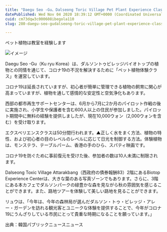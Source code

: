 ```yaml
---
title: "Daegu Seo -Gu、Dalseong Toric Village Pet Plant Experience Class Operation"
datePublished: Wed Nov 04 2020 18:39:12 GMT+0000 (Coordinated Universal Time)
cuid: cm73dqw3c000608ibegola110
slug: 280-daegu-seo-gudalseong-toric-village-pet-plant-experience-class-operation

---
```



ペット植物は教室を経験します

![イメージ](https://cdn.hashnode.com/res/hashnode/image/upload/v1739453573062/60f39469-cb8b-4e9e-a1b1-347baf3cdd47.jpeg)

Daegu Seo -Gu（Ku ryu Korea）は、ダルソントゥビレッジバイオトップの植物との同情を通じて、コロナ19の不況を解決するために「ペット植物体験クラス」を運営しています。

コロナ19は延長されていますが、初心者が簡単に管理できる植物の飼育に関心が高まっていますが、植物を通して感情的な安定性と空気浄化もあります。

西部の都市再生サポートセンターは、6月から7月に2か月のパイロット作戦の後に実施され、小学生や保護者を含む600人以上の住民が参加しました。パイロット期間中に無料の経験を提供しましたが、現在10,000ウォン（2,000ウォンを含む）を受け取ります。

エクスペリエンスクラスは50分間行われます。▲正しく水をまく方法、植物の特性、および初心者の目のレベルのレベルに応じて日光を制御する方法。体験植物は、モンステラ、テーブルパーム、香港の手のひら、スパティ映画です。

コロナ19を防ぐために事前復元を受けた後、参加者の数は10人未満に制限されます。

Dalseong Toxic Village Attarakbang（西政府の債券報酬83）2階にあるBiotop Experience Centerは、大きな葉のある写真ゾーンでもあります。さらに、3階にある本カフェでダルソンパークの緑豊かな森を見ながら秋の雰囲気を感じることができます。また、路地ツアーを体験して美しい路地を見ることができます。

リュウは、「今年は、今年の森林局が選んだダルソン・トゥ・ビレッジ・アレー・ガーデンを訪れる観光客とユニークな体験を提供することで、今年がコロナ19にうんざりしている市民にとって貴重な時期になることを願っています。」

出典：韓国パブリックニュースニュース